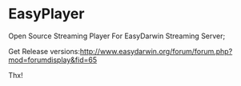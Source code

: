 # EasyPlayer
Open Source Streaming Player For EasyDarwin Streaming Server;

Get Release versions:http://www.easydarwin.org/forum/forum.php?mod=forumdisplay&fid=65

Thx!
